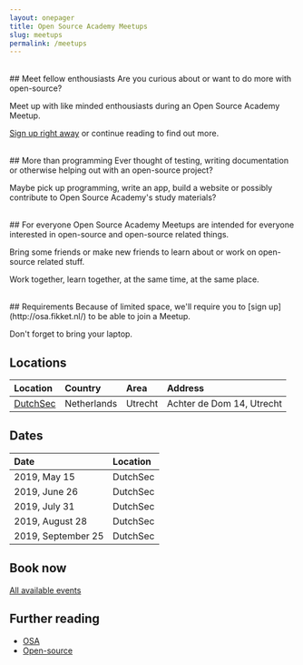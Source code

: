 ```yaml
---
layout: onepager
title: Open Source Academy Meetups
slug: meetups
permalink: /meetups
---
```

<br>
## Meet fellow enthousiasts
Are you curious about or want to do more with open-source? 

Meet up with like minded enthousiasts during an Open Source Academy Meetup.

[Sign up right away](http://osa.fikket.nl/) or continue reading to find out more.

<br>
## More than programming
Ever thought of testing, writing documentation or otherwise helping out with an open-source project?

Maybe pick up programming, write an app, build a website or possibly contribute to Open Source Academy's study materials?

<br>
## For everyone
Open Source Academy Meetups are intended for everyone interested in open-source and open-source related things.

Bring some friends or make new friends to learn about or work on open-source related stuff.

Work together, learn together, at the same time, at the same place.

<br>
## Requirements
Because of limited space, we'll require you to [sign up](http://osa.fikket.nl/) to be able to join a Meetup. 

Don't forget to bring your laptop.

## Locations

| Location                         | Country     | Area    | Address                   |
| :---                             | :---        | :---    | :---                      |
| [DutchSec](https://dutchsec.com) | Netherlands | Utrecht | Achter de Dom 14, Utrecht |

## Dates

| Date               | Location |
| :---               | :---     |
| 2019, May 15       | DutchSec |
| 2019, June 26      | DutchSec |
| 2019, July 31      | DutchSec |
| 2019, August 28    | DutchSec |
| 2019, September 25 | DutchSec |

## Book now
[All available events](http://osa.fikket.nl/)

## Further reading
- [OSA](/about/) 
- [Open-source](/about/open-source)

